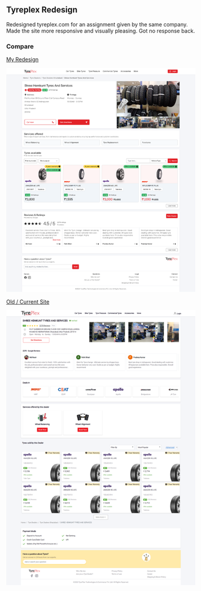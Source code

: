 ## Tyreplex Redesign

Redesigned tyreplex.com for an assignment given by the same company. Made the site more responsive and visually pleasing. Got no response back.

### Compare

[My Redesign](https://tyreplex-assignment-opal.vercel.app)

![New design](/new-design.png)

[Old / Current Site](https://www.tyreplex.com/tyre-dealers-in-india/shree-hemkunt-tyres-and-services)

![Old design](/old-design.png)
